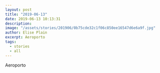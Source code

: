 ```yaml
---
layout: post
title: "2019-06-13"
date: 2019-06-13 10:13:31
description: 
image: "/assets/stories/201906/0b75cde32c1f06c850ee16547d6e6a9f.jpg"
author: Elise Plain
excerpt: Aeroporto
tags: 
  - stories
  - all
---
```


Aeroporto
<p></p>
